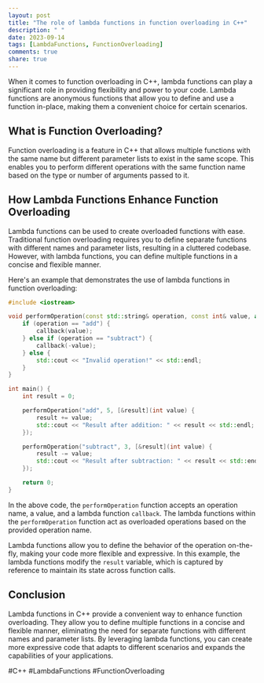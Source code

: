 ```yaml
---
layout: post
title: "The role of lambda functions in function overloading in C++"
description: " "
date: 2023-09-14
tags: [LambdaFunctions, FunctionOverloading]
comments: true
share: true
---
```


When it comes to function overloading in C++, lambda functions can play a significant role in providing flexibility and power to your code. Lambda functions are anonymous functions that allow you to define and use a function in-place, making them a convenient choice for certain scenarios.

## What is Function Overloading?

Function overloading is a feature in C++ that allows multiple functions with the same name but different parameter lists to exist in the same scope. This enables you to perform different operations with the same function name based on the type or number of arguments passed to it.

## How Lambda Functions Enhance Function Overloading

Lambda functions can be used to create overloaded functions with ease. Traditional function overloading requires you to define separate functions with different names and parameter lists, resulting in a cluttered codebase. However, with lambda functions, you can define multiple functions in a concise and flexible manner.

Here's an example that demonstrates the use of lambda functions in function overloading:

```cpp
#include <iostream>

void performOperation(const std::string& operation, const int& value, auto&& callback) {
    if (operation == "add") {
        callback(value);
    } else if (operation == "subtract") {
        callback(-value);
    } else {
        std::cout << "Invalid operation!" << std::endl;
    }
}

int main() {
    int result = 0;

    performOperation("add", 5, [&result](int value) {
        result += value;
        std::cout << "Result after addition: " << result << std::endl;
    });

    performOperation("subtract", 3, [&result](int value) {
        result -= value;
        std::cout << "Result after subtraction: " << result << std::endl;
    });

    return 0;
}
```

In the above code, the `performOperation` function accepts an operation name, a value, and a lambda function `callback`. The lambda functions within the `performOperation` function act as overloaded operations based on the provided operation name. 

Lambda functions allow you to define the behavior of the operation on-the-fly, making your code more flexible and expressive. In this example, the lambda functions modify the `result` variable, which is captured by reference to maintain its state across function calls.

## Conclusion

Lambda functions in C++ provide a convenient way to enhance function overloading. They allow you to define multiple functions in a concise and flexible manner, eliminating the need for separate functions with different names and parameter lists. By leveraging lambda functions, you can create more expressive code that adapts to different scenarios and expands the capabilities of your applications.

#C++ #LambdaFunctions #FunctionOverloading
